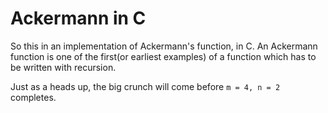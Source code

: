 # Ackermann in C

So this in an implementation of Ackermann's function, in C.
An Ackermann function is one of the first(or earliest examples) of a function which has to be written with recursion. 

Just as a heads up, the big crunch will come before `m = 4, n = 2` completes.